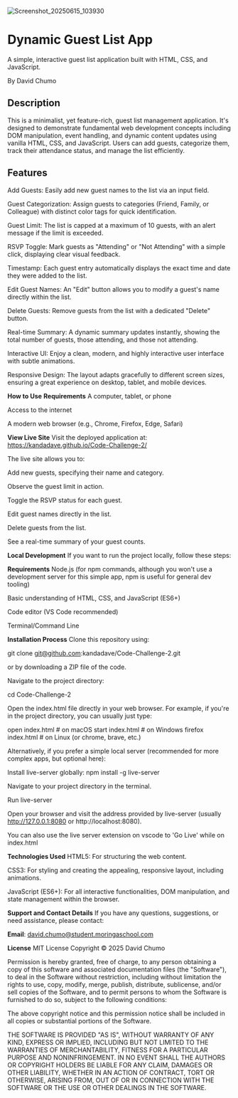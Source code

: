 ![Screenshot_20250615_103930](https://github.com/user-attachments/assets/204a09e8-ae51-4c34-bf9a-86b56bc4283f)
# Dynamic Guest List App
A simple, interactive guest list application built with HTML, CSS, and JavaScript.

By David Chumo

## Description
This is a minimalist, yet feature-rich, guest list management application. It's designed to demonstrate fundamental web development concepts including DOM manipulation, event handling, and dynamic content updates using vanilla HTML, CSS, and JavaScript. Users can add guests, categorize them, track their attendance status, and manage the list efficiently.


## Features
Add Guests: Easily add new guest names to the list via an input field.

Guest Categorization: Assign guests to categories (Friend, Family, or Colleague) with distinct color tags for quick identification.

Guest Limit: The list is capped at a maximum of 10 guests, with an alert message if the limit is exceeded.

RSVP Toggle: Mark guests as "Attending" or "Not Attending" with a simple click, displaying clear visual feedback.

Timestamp: Each guest entry automatically displays the exact time and date they were added to the list.

Edit Guest Names: An "Edit" button allows you to modify a guest's name directly within the list.

Delete Guests: Remove guests from the list with a dedicated "Delete" button.

Real-time Summary: A dynamic summary updates instantly, showing the total number of guests, those attending, and those not attending.

Interactive UI: Enjoy a clean, modern, and highly interactive user interface with subtle animations.

Responsive Design: The layout adapts gracefully to different screen sizes, ensuring a great experience on desktop, tablet, and mobile devices.

**How to Use**
**Requirements**
A computer, tablet, or phone

Access to the internet

A modern web browser (e.g., Chrome, Firefox, Edge, Safari)

**View Live Site**
Visit the deployed application at: https://kandadave.github.io/Code-Challenge-2/

The live site allows you to:

Add new guests, specifying their name and category.

Observe the guest limit in action.

Toggle the RSVP status for each guest.

Edit guest names directly in the list.

Delete guests from the list.

See a real-time summary of your guest counts.

**Local Development**
If you want to run the project locally, follow these steps:

**Requirements**
Node.js (for npm commands, although you won't use a development server for this simple app, npm is useful for general dev tooling)

Basic understanding of HTML, CSS, and JavaScript (ES6+)

Code editor (VS Code recommended)

Terminal/Command Line

**Installation Process**
Clone this repository using:

git clone git@github.com:kandadave/Code-Challenge-2.git

or by downloading a ZIP file of the code.

Navigate to the project directory:

cd Code-Challenge-2

Open the index.html file directly in your web browser. For example, if you're in the project directory, you can usually just type:

open index.html # on macOS
start index.html # on Windows
firefox index.html # on Linux (or chrome, brave, etc.)

Alternatively, if you prefer a simple local server (recommended for more complex apps, but optional here):

Install live-server globally: npm install -g live-server

Navigate to your project directory in the terminal.

Run live-server

Open your browser and visit the address provided by live-server (usually http://127.0.0.1:8080 or http://localhost:8080).

You can also use the live server extension on vscode to 'Go Live' while on index.html

**Technologies Used**
HTML5: For structuring the web content.

CSS3: For styling and creating the appealing, responsive layout, including animations.

JavaScript (ES6+): For all interactive functionalities, DOM manipulation, and state management within the browser.

**Support and Contact Details**
If you have any questions, suggestions, or need assistance, please contact:

**Email**: david.chumo@student.moringaschool.com

**License**
MIT License Copyright © 2025 David Chumo

Permission is hereby granted, free of charge, to any person obtaining a copy of this software and associated documentation files (the "Software"), to deal in the Software without restriction, including without limitation the rights to use, copy, modify, merge, publish, distribute, sublicense, and/or sell copies of the Software, and to permit persons to whom the Software is furnished to do so, subject to the following conditions:

The above copyright notice and this permission notice shall be included in all copies or substantial portions of the Software.

THE SOFTWARE IS PROVIDED "AS IS", WITHOUT WARRANTY OF ANY KIND, EXPRESS OR IMPLIED, INCLUDING BUT NOT LIMITED TO THE WARRANTIES OF MERCHANTABILITY, FITNESS FOR A PARTICULAR PURPOSE AND NONINFRINGEMENT. IN NO EVENT SHALL THE AUTHORS OR COPYRIGHT HOLDERS BE LIABLE FOR ANY CLAIM, DAMAGES OR OTHER LIABILITY, WHETHER IN AN ACTION OF CONTRACT, TORT OR OTHERWISE, ARISING FROM, OUT OF OR IN CONNECTION WITH THE SOFTWARE OR THE USE OR OTHER DEALINGS IN THE SOFTWARE.

